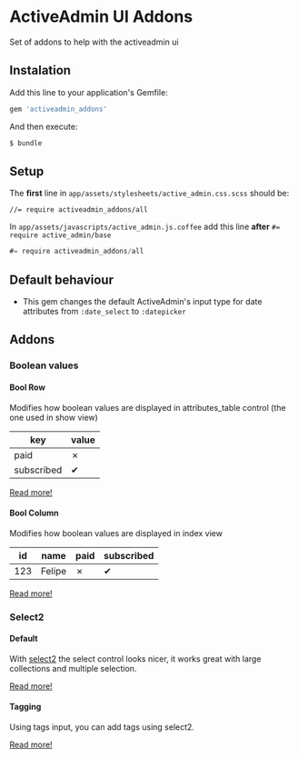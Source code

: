 # ActiveAdmin UI Addons

Set of addons to help with the activeadmin ui

## Instalation

Add this line to your application's Gemfile:

```ruby
gem 'activeadmin_addons'
```

And then execute:

```bash
$ bundle
```

## Setup

The **first** line in `app/assets/stylesheets/active_admin.css.scss` should be:

```stylesheet
//= require activeadmin_addons/all
```

In `app/assets/javascripts/active_admin.js.coffee` add this line **after** `#= require active_admin/base`

```javascript
#= require activeadmin_addons/all
```

## Default behaviour

* This gem changes the default ActiveAdmin's input type for date attributes from `:date_select` to `:datepicker`

## Addons

### Boolean values

#### Bool Row

Modifies how boolean values are displayed in attributes_table control (the one used in show view)

| key | value |
|------|------|
| paid | &#x2717; |
| subscribed | &#x2714; |

[Read more!](docs/bool_row.md)

#### Bool Column

Modifies how boolean values are displayed in index view

| id | name | paid | subscribed |
|------|------|------|------|
| 123 | Felipe | &#x2717; | &#x2714; |

[Read more!](docs/bool_column.md)

### Select2

#### Default

With [select2](http://ivaynberg.github.io/select2/) the select control looks nicer, it works great with large collections and multiple selection.

[Read more!](docs/select2_default.md)

#### Tagging

Using tags input, you can add tags using select2.

[Read more!](docs/select2_tags.md)





